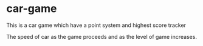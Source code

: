 # car-game
This is a car game which have a point system and highest score tracker

The speed of car as the game proceeds and as the level of game increases.
